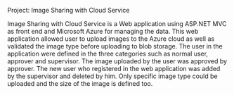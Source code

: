 Project: Image Sharing with Cloud Service

Image Sharing with Cloud Service is a Web application using ASP.NET MVC as front end and Microsoft Azure for managing the data. This web application allowed user to upload images to the Azure cloud as well as validated the image type before uploading to blob storage. The user in the application were defined in the three categories such as normal user, approver and supervisor. The image uploaded by the user was approved by approver. The new user who registered in the web application was added by the supervisor and deleted by him. Only specific image type could be uploaded and the size of the image is defined too.